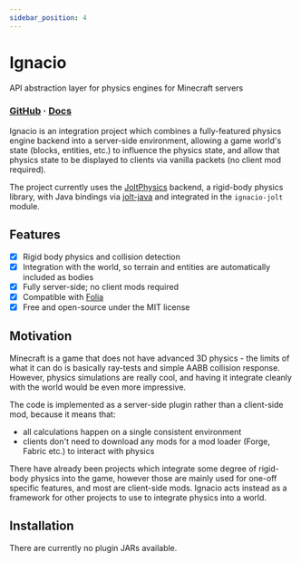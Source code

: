 ```yaml
---
sidebar_position: 4
---
```


# Ignacio

API abstraction layer for physics engines for Minecraft servers

### [GitHub](https://github.com/aecsocket/ignacio) · [Docs](https://aecsocket.github.io/ignacio)

Ignacio is an integration project which combines a fully-featured physics engine backend into a server-side environment,
allowing a game world's state (blocks, entities, etc.) to influence the physics state, and allow that physics state to be
displayed to clients via vanilla packets (no client mod required).

The project currently uses the [JoltPhysics](https://github.com/jrouwe/JoltPhysics) backend, a rigid-body physics library,
with Java bindings via [jolt-java](https://github.com/aecsocket/jolt-java) and integrated in the `ignacio-jolt` module.

## Features

- [x] Rigid body physics and collision detection
- [x] Integration with the world, so terrain and entities are automatically included as bodies
- [x] Fully server-side; no client mods required
- [x] Compatible with [Folia](https://github.com/PaperMC/Folia)
- [x] Free and open-source under the MIT license

## Motivation

Minecraft is a game that does not have advanced 3D physics - the limits of what it can do is basically ray-tests and
simple AABB collision response. However, physics simulations are really cool, and having it integrate cleanly with the
world would be even more impressive.

The code is implemented as a server-side plugin rather than a client-side mod, because it means that:
- all calculations happen on a single consistent environment
- clients don't need to download any mods for a mod loader (Forge, Fabric etc.) to interact with physics

There have already been projects which integrate some degree of rigid-body physics into the game, however those are mainly
used for one-off specific features, and most are client-side mods. Ignacio acts instead as a framework for other projects
to use to integrate physics into a world.

## Installation

There are currently no plugin JARs available.
